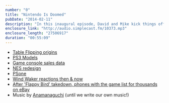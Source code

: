 ```yaml
---
number: "0"
title: "Nintendo Is Doomed"
pubDate: "2014-02-11"
description: "In this inaugural episode, David and Mike kick things off with a discussion of Nintendo's woes. In the mix are console redesigns, the consistency of the Zelda series, Sega's disappointing life as a 3rd party developer, and the dubious future of games-only appliances. Honorable mention to the latest craze Flappy Bird."
enclosure_link: "http://audio.simplecast.fm/10373.mp3"
enclosure_length: "27506917"
duration: "00:55:09"
---
```



- [Table Flipping origins](http://lyonsinbeta.com/2013/11/tfaas-table-flipping-as-a-service/)
- [PS3 Models](http://en.wikipedia.org/wiki/PlayStation_3_models#Original_model)
- [Game console sales data](http://en.wikipedia.org/wiki/List_of_million-selling_game_consoles#Home_game_consoles)
- [NES redesign](http://en.wikipedia.org/wiki/Nintendo_Entertainment_System_(Model_NES-101))
- [PSone](http://en.wikipedia.org/wiki/PlayStation_models#PSone)
- [Wind Waker reactions then & now](http://www.ign.com/articles/2011/02/16/a-tale-of-redemption-the-legend-of-zelda-wind-waker)
- [After 'Flappy Bird' takedown, phones with the game list for thousands on eBay](http://www.theverge.com/2014/2/10/5397348/flappy-bird-installed-smartphones-being-sold-at-premium)
- Music by [Anamanaguchi](http://freemusicarchive.org/music/Anamanaguchi/Power_Supply/) (until we write our own music!)
